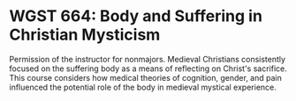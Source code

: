 # WGST 664: Body and Suffering in Christian Mysticism

Permission of the instructor for nonmajors. Medieval Christians consistently focused on the suffering body as a means of reflecting on Christ's sacrifice. This course considers how medical theories of cognition, gender, and pain influenced the potential role of the body in medieval mystical experience.
